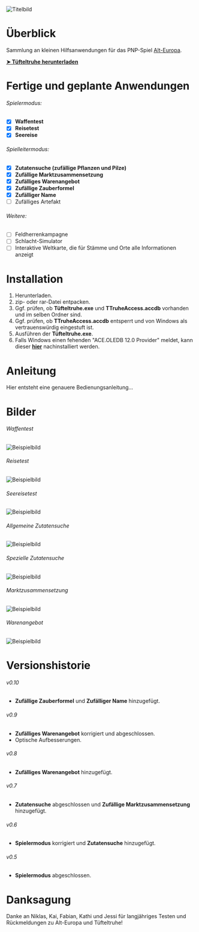 ![Titelbild](https://alberich-verlag.de/pngs/T%C3%BCfteltruhe-Logo.PNG)

# Überblick
Sammlung an kleinen Hilfsanwendungen für das PNP-Spiel [Alt-Europa](https://alberich-verlag.de/alteuropa.html).

[**➤ Tüfteltruhe herunterladen**](https://alberich-verlag.de/alteuropamaterial.html)

# Fertige und geplante Anwendungen

###### Spielermodus:
- [x] **Waffentest**
- [x] **Reisetest**
- [x] **Seereise**

###### Spielleitermodus:
- [x] **Zutatensuche (zufällige Pflanzen und Pilze)**
- [x] **Zufällige Marktzusammensetzung**
- [x] **Zufälliges Warenangebot**
- [X] **Zufällige Zauberformel**
- [X] **Zufälliger Name**
- [ ] Zufälliges Artefakt

###### Weitere:
- [ ] Feldherrenkampagne
- [ ] Schlacht-Simulator
- [ ] Interaktive Weltkarte, die für Stämme und Orte alle Informationen anzeigt

# Installation

1. Herunterladen.
2. zip- oder rar-Datei entpacken.
3. Ggf. prüfen, ob **Tüfteltruhe.exe** und **TTruheAccess.accdb** vorhanden und im selben Ordner sind.
4. Ggf. prüfen, ob **TTruheAccess.accdb** entsperrt und von Windows als vertrauenswürdig eingestuft ist.
5. Ausführen der **Tüfteltruhe.exe**.
6. Falls Windows einen fehenden "ACE.OLEDB 12.0 Provider" meldet, kann dieser [**hier**](https://www.microsoft.com/de-DE/download/details.aspx?id=13255) nachinstalliert werden.

# Anleitung

Hier entsteht eine genauere Bedienungsanleitung...

# Bilder

###### Waffentest
![Beispielbild](https://alberich-verlag.de/pngs/ttruhe/Bild1.png)
###### Reisetest
![Beispielbild](https://alberich-verlag.de/pngs/ttruhe/Bild2.png)
###### Seereisetest
![Beispielbild](https://alberich-verlag.de/pngs/ttruhe/Bild3.png)
###### Allgemeine Zutatensuche
![Beispielbild](https://alberich-verlag.de/pngs/ttruhe/Bild4.png)
###### Spezielle Zutatensuche
![Beispielbild](https://alberich-verlag.de/pngs/ttruhe/Bild5.png)
###### Marktzusammensetzung
![Beispielbild](https://alberich-verlag.de/pngs/ttruhe/Bild6.png)
###### Warenangebot
![Beispielbild](https://alberich-verlag.de/pngs/ttruhe/Bild8.png)

# Versionshistorie

###### v0.10
- **Zufällige Zauberformel** und **Zufälliger Name** hinzugefügt.
###### v0.9
- **Zufälliges Warenangebot** korrigiert und abgeschlossen.
- Optische Aufbesserungen.
###### v0.8
- **Zufälliges Warenangebot**  hinzugefügt.
###### v0.7
- **Zutatensuche** abgeschlossen und **Zufällige Marktzusammensetzung** hinzugefügt.
###### v0.6
- **Spielermodus** korrigiert und **Zutatensuche** hinzugefügt.
###### v0.5
- **Spielermodus** abgeschlossen.

# Danksagung

Danke an Niklas, Kai, Fabian, Kathi und Jessi für langjähriges Testen und Rückmeldungen zu Alt-Europa und Tüfteltruhe!
